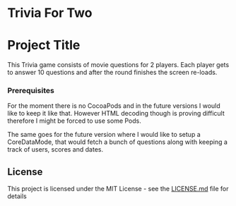# Trivia For Two
# Project Title

This Trivia game consists of movie questions for 2 players. 
Each player gets to answer 10 questions and after the round finishes the screen re-loads.

### Prerequisites

For the moment there is no CocoaPods and in the future versions I would like to keep it like that.
However HTML decoding though is proving difficult therefore I might be forced to use some Pods.

The same goes for the future version where I would like to setup a CoreDataMode,
that would fetch a bunch of questions along with keeping a track of users, scores and dates.


## License

This project is licensed under the MIT License - see the [LICENSE.md](LICENSE.md) file for details

